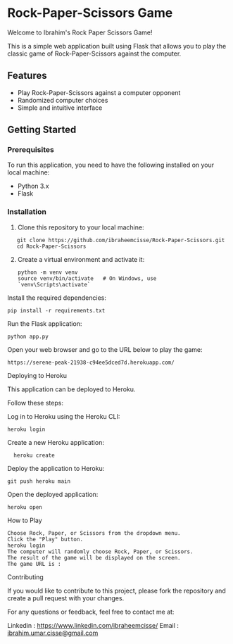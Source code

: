 # Rock-Paper-Scissors Game

Welcome to Ibrahim's Rock Paper Scissors Game!

This is a simple web application built using Flask that allows you to play the classic game of Rock-Paper-Scissors against the computer.

## Features

- Play Rock-Paper-Scissors against a computer opponent
- Randomized computer choices
- Simple and intuitive interface

## Getting Started

### Prerequisites

To run this application, you need to have the following installed on your local machine:

- Python 3.x
- Flask

### Installation

1. Clone this repository to your local machine:

```
   git clone https://github.com/ibraheemcisse/Rock-Paper-Scissors.git
   cd Rock-Paper-Scissors

```
2. Create a virtual environment and activate it:

   ```
   python -m venv venv
   source venv/bin/activate   # On Windows, use `venv\Scripts\activate`

Install the required dependencies:

    pip install -r requirements.txt

Run the Flask application:

    python app.py

Open your web browser and go to the URL below to play the game: 
  
    https://serene-peak-21938-c94ee5dced7d.herokuapp.com/
   
Deploying to Heroku

This application can be deployed to Heroku. 

Follow these steps:

Log in to Heroku using the Heroku CLI:

    heroku login
  
Create a new Heroku application:

      heroku create

Deploy the application to Heroku:

    git push heroku main
    
Open the deployed application:

    heroku open

How to Play

    Choose Rock, Paper, or Scissors from the dropdown menu.
    Click the "Play" button.
    heroku login
    The computer will randomly choose Rock, Paper, or Scissors.
    The result of the game will be displayed on the screen.
    The game URL is : 

Contributing

If you would like to contribute to this project, please fork the repository and create a pull request with your changes.

For any questions or feedback, feel free to contact me at: 

Linkedin : https://www.linkedin.com/ibraheemcisse/
Email : ibrahim.umar.cisse@gmail.com
